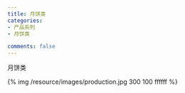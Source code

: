 ```yaml
---
title: 月饼类
categories:
- 产品系列
- 月饼类

comments: false
---
```

月饼类

{% img  /resource/images/production.jpg 300 100 ffffff %}